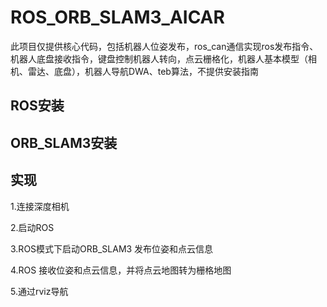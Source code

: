 # ROS_ORB_SLAM3_AICAR
此项目仅提供核心代码，包括机器人位姿发布，ros_can通信实现ros发布指令、机器人底盘接收指令，键盘控制机器人转向，点云栅格化，机器人基本模型（相机、雷达、底盘），机器人导航DWA、teb算法，不提供安装指南
## ROS安装
## ORB_SLAM3安装
## 实现
1.连接深度相机

2.启动ROS

3.ROS模式下启动ORB_SLAM3 发布位姿和点云信息

4.ROS 接收位姿和点云信息，并将点云地图转为栅格地图

5.通过rviz导航
